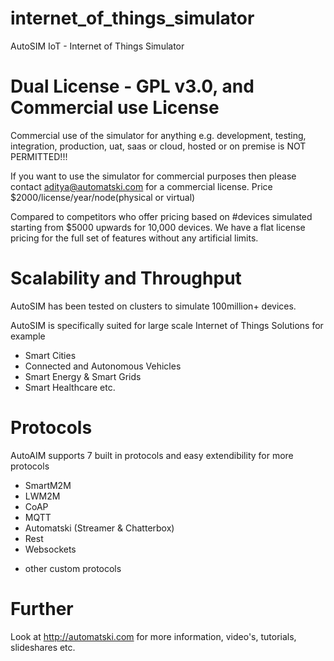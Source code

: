 # internet_of_things_simulator
AutoSIM IoT - Internet of Things Simulator

# Dual License - GPL v3.0, and Commercial use License 

Commercial use of the simulator for anything e.g. development, testing, integration, production, uat, saas or cloud, hosted or on premise is NOT PERMITTED!!!

If you want to use the simulator for commercial purposes then please contact aditya@automatski.com for a commercial license.
Price $2000/license/year/node(physical or virtual)

Compared to competitors who offer pricing based on #devices simulated starting from $5000 upwards for 10,000 devices. We have a flat license pricing for the full set of features without any artificial limits.

# Scalability and Throughput

AutoSIM has been tested on clusters to simulate 100million+ devices.

AutoSIM is specifically suited for large scale Internet of Things Solutions for example

- Smart Cities
- Connected and Autonomous Vehicles
- Smart Energy & Smart Grids
- Smart Healthcare etc.

# Protocols

AutoAIM supports 7 built in protocols and easy extendibility for more protocols

- SmartM2M
- LWM2M
- CoAP
- MQTT
- Automatski (Streamer & Chatterbox)
- Rest
- Websockets
+ other custom protocols

# Further

Look at http://automatski.com for more information, video's, tutorials, slideshares etc.

